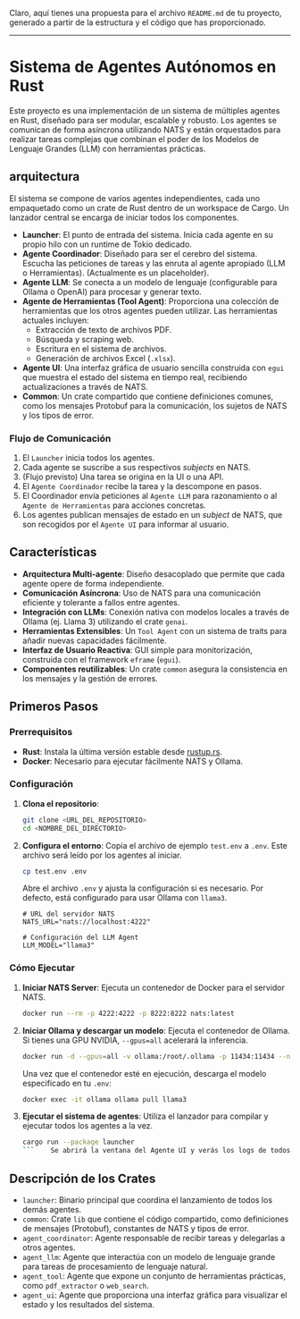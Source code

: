 Claro, aquí tienes una propuesta para el archivo `README.md` de tu proyecto, generado a partir de la estructura y el código que has proporcionado.

---

# Sistema de Agentes Autónomos en Rust

Este proyecto es una implementación de un sistema de múltiples agentes en Rust, diseñado para ser modular, escalable y robusto. Los agentes se comunican de forma asíncrona utilizando NATS y están orquestados para realizar tareas complejas que combinan el poder de los Modelos de Lenguaje Grandes (LLM) con herramientas prácticas.

##  arquitectura

El sistema se compone de varios agentes independientes, cada uno empaquetado como un crate de Rust dentro de un workspace de Cargo. Un lanzador central se encarga de iniciar todos los componentes.

-   **Launcher**: El punto de entrada del sistema. Inicia cada agente en su propio hilo con un runtime de Tokio dedicado.
-   **Agente Coordinador**: Diseñado para ser el cerebro del sistema. Escucha las peticiones de tareas y las enruta al agente apropiado (LLM o Herramientas). (Actualmente es un placeholder).
-   **Agente LLM**: Se conecta a un modelo de lenguaje (configurable para Ollama o OpenAI) para procesar y generar texto.
-   **Agente de Herramientas (Tool Agent)**: Proporciona una colección de herramientas que los otros agentes pueden utilizar. Las herramientas actuales incluyen:
    -   Extracción de texto de archivos PDF.
    -   Búsqueda y scraping web.
    -   Escritura en el sistema de archivos.
    -   Generación de archivos Excel (`.xlsx`).
-   **Agente UI**: Una interfaz gráfica de usuario sencilla construida con `egui` que muestra el estado del sistema en tiempo real, recibiendo actualizaciones a través de NATS.
-   **Common**: Un crate compartido que contiene definiciones comunes, como los mensajes Protobuf para la comunicación, los sujetos de NATS y los tipos de error.

### Flujo de Comunicación

1.  El `Launcher` inicia todos los agentes.
2.  Cada agente se suscribe a sus respectivos *subjects* en NATS.
3.  (Flujo previsto) Una tarea se origina en la UI o una API.
4.  El `Agente Coordinador` recibe la tarea y la descompone en pasos.
5.  El Coordinador envía peticiones al `Agente LLM` para razonamiento o al `Agente de Herramientas` para acciones concretas.
6.  Los agentes publican mensajes de estado en un *subject* de NATS, que son recogidos por el `Agente UI` para informar al usuario.

## Características

-   **Arquitectura Multi-agente**: Diseño desacoplado que permite que cada agente opere de forma independiente.
-   **Comunicación Asíncrona**: Uso de NATS para una comunicación eficiente y tolerante a fallos entre agentes.
-   **Integración con LLMs**: Conexión nativa con modelos locales a través de Ollama (ej. Llama 3) utilizando el crate `genai`.
-   **Herramientas Extensibles**: Un `Tool Agent` con un sistema de traits para añadir nuevas capacidades fácilmente.
-   **Interfaz de Usuario Reactiva**: GUI simple para monitorización, construida con el framework `eframe` (`egui`).
-   **Componentes reutilizables**: Un crate `common` asegura la consistencia en los mensajes y la gestión de errores.

## Primeros Pasos

### Prerrequisitos

-   **Rust**: Instala la última versión estable desde [rustup.rs](https://rustup.rs/).
-   **Docker**: Necesario para ejecutar fácilmente NATS y Ollama.

### Configuración

1.  **Clona el repositorio**:
    ```bash
    git clone <URL_DEL_REPOSITORIO>
    cd <NOMBRE_DEL_DIRECTORIO>
    ```

2.  **Configura el entorno**:
    Copia el archivo de ejemplo `test.env` a `.env`. Este archivo será leído por los agentes al iniciar.
    ```bash
    cp test.env .env
    ```
    Abre el archivo `.env` y ajusta la configuración si es necesario. Por defecto, está configurado para usar Ollama con `llama3`.

    ```dotenv
    # URL del servidor NATS
    NATS_URL="nats://localhost:4222"

    # Configuración del LLM Agent
    LLM_MODEL="llama3"
    ```

### Cómo Ejecutar

1.  **Iniciar NATS Server**:
    Ejecuta un contenedor de Docker para el servidor NATS.
    ```bash
    docker run --rm -p 4222:4222 -p 8222:8222 nats:latest
    ```

2.  **Iniciar Ollama y descargar un modelo**:
    Ejecuta el contenedor de Ollama. Si tienes una GPU NVIDIA, `--gpus=all` acelerará la inferencia.
    ```bash
    docker run -d --gpus=all -v ollama:/root/.ollama -p 11434:11434 --name ollama ollama/ollama
    ```
    Una vez que el contenedor esté en ejecución, descarga el modelo especificado en tu `.env`:
    ```bash
    docker exec -it ollama ollama pull llama3
    ```

3.  **Ejecutar el sistema de agentes**:
    Utiliza el lanzador para compilar y ejecutar todos los agentes a la vez.
    ```bash
    cargo run --package launcher
    ```    Se abrirá la ventana del Agente UI y verás los logs de todos los agentes iniciándose en la terminal.

## Descripción de los Crates

-   `launcher`: Binario principal que coordina el lanzamiento de todos los demás agentes.
-   `common`: Crate `lib` que contiene el código compartido, como definiciones de mensajes (Protobuf), constantes de NATS y tipos de error.
-   `agent_coordinator`: Agente responsable de recibir tareas y delegarlas a otros agentes.
-   `agent_llm`: Agente que interactúa con un modelo de lenguaje grande para tareas de procesamiento de lenguaje natural.
-   `agent_tool`: Agente que expone un conjunto de herramientas prácticas, como `pdf_extractor` o `web_search`.
-   `agent_ui`: Agente que proporciona una interfaz gráfica para visualizar el estado y los resultados del sistema.